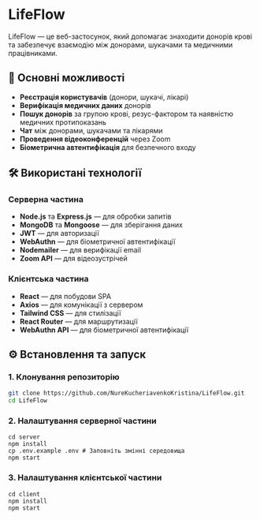 # LifeFlow

LifeFlow — це веб-застосунок, який допомагає знаходити донорів крові та забезпечує взаємодію між донорами, шукачами та медичними працівниками.

## 🚀 Основні можливості
- **Реєстрація користувачів** (донори, шукачі, лікарі)
- **Верифікація медичних даних** донорів
- **Пошук донорів** за групою крові, резус-фактором та наявністю медичних протипоказань
- **Чат** між донорами, шукачами та лікарями
- **Проведення відеоконференцій** через Zoom
- **Біометрична автентифікація** для безпечного входу

## 🛠 Використані технології
### Серверна частина
- **Node.js** та **Express.js** — для обробки запитів
- **MongoDB** та **Mongoose** — для зберігання даних
- **JWT** — для авторизації
- **WebAuthn** — для біометричної автентифікації
- **Nodemailer** — для верифікації email
- **Zoom API** — для відеозустрічей

### Клієнтська частина
- **React** — для побудови SPA
- **Axios** — для комунікації з сервером
- **Tailwind CSS** — для стилізації
- **React Router** — для маршрутизації
- **WebAuthn API** — для біометричної автентифікації

## ⚙️ Встановлення та запуск
### 1. Клонування репозиторію
```bash
git clone https://github.com/NureKucheriavenkoKristina/LifeFlow.git
cd LifeFlow
```
### 2. Налаштування серверної частини
```
cd server
npm install
cp .env.example .env # Заповніть змінні середовища
npm start
```
### 3. Налаштування клієнтської частини
```
cd client
npm install
npm start
```

